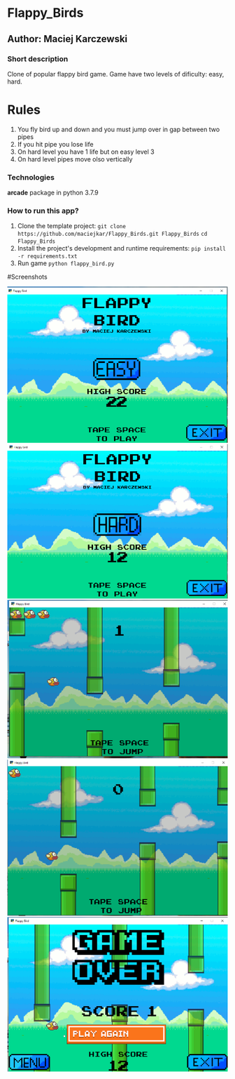 # Flappy_Birds
## Author: Maciej Karczewski

### Short description
Clone of popular flappy bird game. Game have two levels of dificulty: easy, hard.
# Rules
1. You fly bird up and down and you must jump over in gap between two pipes
2. If you hit pipe you lose life
3. On hard level you have 1 life but on easy level 3
4. On hard level pipes move olso vertically

### Technologies
**arcade** package in python 3.7.9 

### How to run this app?
1. Clone the template project: 
`git clone  https://github.com/maciejkar/Flappy_Birds.git Flappy_Birds`
`cd Flappy_Birds `
2. Install the project's development and runtime requirements:
`pip install -r requirements.txt`
3. Run game
`python flappy_bird.py`

#Screenshots

![menu_easy](Screenshots/menu_easy.png)
![menu_hard](Screenshots/menu_hard.png)
![game_easy](Screenshots/game_easy.png)
![game_hard](Screenshots/game_hard.png)
![game_over](Screenshots/game_over.png)
